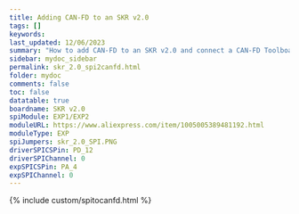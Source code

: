 ```yaml
---
title: Adding CAN-FD to an SKR v2.0
tags: []
keywords: 
last_updated: 12/06/2023
summary: "How to add CAN-FD to an SKR v2.0 and connect a CAN-FD Toolboard"
sidebar: mydoc_sidebar
permalink: skr_2.0_spi2canfd.html
folder: mydoc
comments: false
toc: false
datatable: true
boardname: SKR v2.0
spiModule: EXP1/EXP2
moduleURL: https://www.aliexpress.com/item/1005005389481192.html
moduleType: EXP
spiJumpers: skr_2.0_SPI.PNG
driverSPICSPin: PD_12
driverSPIChannel: 0
expSPICSPin: PA_4
expSPIChannel: 0
---
```


{% include custom/spitocanfd.html %}